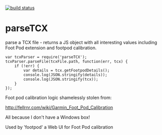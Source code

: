 [![build status](https://secure.travis-ci.org/zzo/parseTCX.png)](http://travis-ci.org/zzo/parseTCX)

parseTCX
========

parse a TCX file - returns a JS object with all interesting values including Foot Pod extension and footpod calibration.

    var tcxParser = require('parseTCX');
    tcxParser.parseFile(tcxFile.path, function(err, tcx) {
        if (!err) {
            var details = tcx.getFootpodDetails();
            console.log(JSON.stringify(details));
            console.log(JSON.stringify(tcx));
        }
    });

Foot pod calibration logic shamelessly stolen from:

http://fellrnr.com/wiki/Garmin_Foot_Pod_Calibration

All because I don't have a Windows box!

Used by 'footpod' a Web UI for Foot Pod calibration

